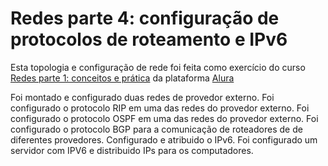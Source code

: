 # Redes parte 4: configuração de protocolos de roteamento e IPv6

Esta topologia e configuração de rede foi feita como exercício do curso [Redes parte 1: conceitos e prática](https://cursos.alura.com.br/course/redes-parte-4-configuracao-de-protocolos-de-roteamento-ipv6) da plataforma [Alura](alura.com.br)

Foi montado e configurado duas redes de provedor externo.
Foi configurado o protocolo RIP em uma das redes do provedor externo.
Foi configurado o protocolo OSPF em uma das redes do provedor externo.
Foi configurado o protocolo BGP para a comunicação de roteadores de de diferentes provedores.
Configurado e atribuido o IPv6.
Foi configurado um servidor com IPV6 e distribuido IPs para os computadores.
